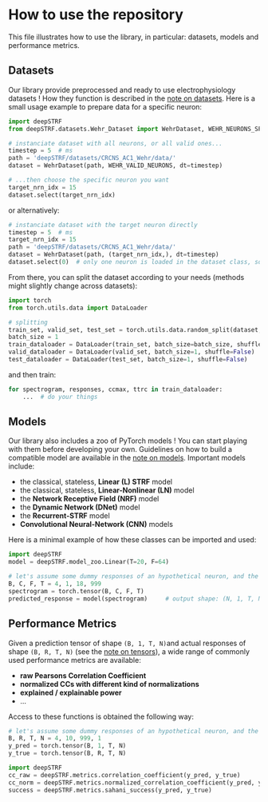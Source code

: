 # How to use the repository

This file illustrates how to use the library, in particular: datasets, models and performance metrics.


## Datasets

Our library provide preprocessed and ready to use electrophysiology datasets ! How they function is described in the 
[note on datasets](README_datasets.md). Here is a small usage example to prepare data for a specific neuron:

```python
import deepSTRF
from deepSTRF.datasets.Wehr_Dataset import WehrDataset, WEHR_NEURONS_SPLIT_NATURAL, WEHR_VALID_NEURONS

# instanciate dataset with all neurons, or all valid ones...
timestep = 5  # ms
path = 'deepSTRF/datasets/CRCNS_AC1_Wehr/data/'
dataset = WehrDataset(path, WEHR_VALID_NEURONS, dt=timestep)

# ...then choose the specific neuron you want
target_nrn_idx = 15
dataset.select(target_nrn_idx)
```
or alternatively:
```python
# instanciate dataset with the target neuron directly
timestep = 5  # ms
target_nrn_idx = 15
path = 'deepSTRF/datasets/CRCNS_AC1_Wehr/data/'
dataset = WehrDataset(path, (target_nrn_idx,), dt=timestep)
dataset.select(0)  # only one neuron is loaded in the dataset class, so it has index #0
```

From there, you can split the dataset according to your needs (methods might slightly change across datasets):
```python
import torch
from torch.utils.data import DataLoader

# splitting
train_set, valid_set, test_set = torch.utils.data.random_split(dataset, WEHR_NEURONS_SPLIT_NATURAL[target_nrn_idx])
batch_size = 1
train_dataloader = DataLoader(train_set, batch_size=batch_size, shuffle=True)
valid_dataloader = DataLoader(valid_set, batch_size=1, shuffle=False)
test_dataloader = DataLoader(test_set, batch_size=1, shuffle=False)
```
and then train:
```python
for spectrogram, responses, ccmax, ttrc in train_dataloader:
    ...  # do your things
```


## Models

Our library also includes a zoo of PyTorch models ! You can start playing with them before developing your own. 
Guidelines on how to build a compatible model are available in the [note on models](README_models.md).
Important models include:
- the classical, stateless, **Linear (L) STRF** model
- the classical, stateless, **Linear-Nonlinear (LN)** model
- the **Network Receptive Field (NRF)** model
- the **Dynamic Network (DNet)** model
- the **Recurrent-STRF** model
- **Convolutional Neural-Network (CNN)** models

Here is a minimal example of how these classes can be imported and used:
```python
import deepSTRF
model = deepSTRF.model_zoo.Linear(T=20, F=64)

# let's assume some dummy responses of an hypothetical neuron, and the corresponding model predictions
B, C, F, T = 4, 1, 18, 999
spectrogram = torch.tensor(B, C, F, T)
predicted_response = model(spectrogram)     # output shape: (N, 1, T, N)
```



## Performance Metrics

Given a prediction tensor of shape `(B, 1, T, N)`and actual responses of shape `(B, R, T, N)` 
(see the [note on tensors](README_formats.md)), a wide range of commonly used performance metrics are available:
- **raw Pearsons Correlation Coefficient**
- **normalized CCs with different kind of normalizations**
- **explained / explainable power**
- ...

Access to these functions is obtained the following way:
```python
# let's assume some dummy responses of an hypothetical neuron, and the corresponding model predictions
B, R, T, N = 4, 10, 999, 1
y_pred = torch.tensor(B, 1, T, N)
y_true = torch.tensor(B, R, T, N) 

import deepSTRF
cc_raw = deepSTRF.metrics.correlation_coefficient(y_pred, y_true) 
cc_norm = deepSTRF.metrics.normalized_correlation_coefficient(y_pred, y_true)
success = deepSTRF.metrics.sahani_success(y_pred, y_true)
```